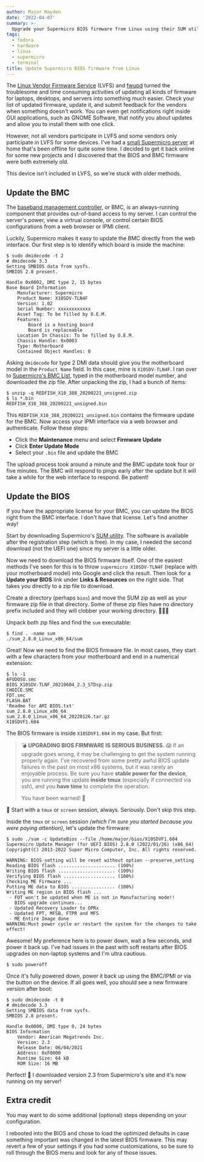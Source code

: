 ```yaml
---
author: Major Hayden
date: '2022-04-07'
summary: >-
  Upgrade your Supermicro BIOS firmware from Linux using their SUM utility. 🔧
tags:
  - fedora
  - hardware
  - linux
  - supermicro
  - terminal
title: Update Supermicro BIOS firmware from Linux
---
```


The [Linux Vendor Firmware Service] (LVFS) and [fwupd] turned the troublesome and time
consuming activities of updating all kinds of firmware for laptops, desktops, and
servers into something much easier. Check your list of updated firmware, update it, and
submit feedback for the vendors when something doesn't work. You can even get
notifications right inside GUI applications, such as GNOME Software, that notify you
about updates and allow you to install them with one click.

However, not all vendors participate in LVFS and some vendors only participate in LVFS
for some devices. I've had a [small Supermicro server] at home that's been offline for
quite some time. I decided to get it back online for some new projects and I discovered
that the BIOS and BMC firmware were both extremely old.

This device isn't included in LVFS, so we're stuck with older methods.

[Linux Vendor Firmware Service]: https://fwupd.org/
[fwupd]: https://github.com/fwupd/fwupd
[small Supermicro server]: /2015/09/28/first-thoughts-linux-on-the-supermicro-5028d-t4nt/

## Update the BMC

The [baseband management controller], or BMC, is an always-running component that
provides out-of-band access to my server. I can control the server's power, view a
virtrual console, or control certain BIOS configurations from a web browser or IPMI
client.

Luckily, Supermicro makes it easy to update the BMC directly from the web interface. Our
first step is to identify which board is inside the machine:

```console
$ sudo dmidecode -t 2
# dmidecode 3.3
Getting SMBIOS data from sysfs.
SMBIOS 2.8 present.

Handle 0x0002, DMI type 2, 15 bytes
Base Board Information
	Manufacturer: Supermicro
	Product Name: X10SDV-TLN4F
	Version: 1.02
	Serial Number: xxxxxxxxxxxx
	Asset Tag: To be filled by O.E.M.
	Features:
		Board is a hosting board
		Board is replaceable
	Location In Chassis: To be filled by O.E.M.
	Chassis Handle: 0x0003
	Type: Motherboard
	Contained Object Handles: 0
```

Asking `dmidecode` for type 2 DMI data should give you the motherboard model in the
`Product Name` field. In this case, mine is `X10SDV-TLN4F`. I ran over to [Supermicro's
BMC List], typed in the motherboard model number, and downloaded the zip file. After
unpacking the zip, I had a bunch of items:

```
$ unzip -q REDFISH_X10_388_20200221_unsigned.zip
$ ls *.bin
REDFISH_X10_388_20200221_unsigned.bin
```

This `REDFISH_X10_388_20200221_unsigned.bin` contains the firmware update for the BMC.
Now access your IPMI interface via a web browser and authenticate. Follow these steps:

* Click the **Maintenance** menu and select **Firmware Update**
* Click **Enter Update Mode**
* Select your `.bin` file and update the BMC

The upload process took around a minute and the BMC update took four or five minutes.
The BMC will respond to pings early after the update but it will take a while for the
web interface to respond. Be patient!

[baseband management controller]: https://en.wikipedia.org/wiki/Intelligent_Platform_Management_Interface#Baseboard_management_controller
[Supermicro's BMC List]: https://www.supermicro.com/support/resources/bios_ipmi.php?type=BMC

## Update the BIOS

If you have the appropriate license for your BMC, you can update the BIOS right from the
BMC interface. I don't have that license. Let's find another way!

Start by downloading Supermicro's [SUM utility]. The software is available after the
registration step (which is free). In my case, I needed the second download (not the
UEFI one) since my server is a little older.

Now we need to download the BIOS firmware itself. One of the easiest methods I've seen
for this is to throw `supermicro X10SDV-TLN4F` (replace with your motherboard model)
into Google and click the result. Then look for a **Update your BIOS** link under
**Links & Resources** on the right side. That takes you directly to a zip file to
download.

Create a directory (perhaps `bios`) and move the SUM zip as well as your firmware zip
file in that directory. Some of these zip files have no directory prefix included and
they will clobber your working directory. 🤦🏻‍♂️

Unpack both zip files and find the `sum` executable:

```console
$ find . -name sum
./sum_2.8.0_Linux_x86_64/sum
```

Great! Now we need to find the BIOS firmware file. In most cases, they start with a few
characters from your motherboard and end in a numerical extension:

```console
$ ls -1
AFUDOSU.smc
BIOS_X10SDV-TLNF_20210604_2.3_STDsp.zip
CHOICE.SMC
FDT.smc
FLASH.BAT
'Readme for AMI BIOS.txt'
sum_2.8.0_Linux_x86_64
sum_2.8.0_Linux_x86_64_20220126.tar.gz
X10SDVF1.604
```

The BIOS firmware is inside `X10SDVF1.604` in my case. But first:

> 💣 **UPGRADING BIOS FIRMWARE IS SERIOUS BUSINESS.** 😱 If an upgrade goes wrong, it
> may be challenging to get the system running properly again. I've recovered from some
> pretty awful BIOS update failures in the past on most x86 systems, but it was rarely
> an enjoyable process. Be sure you have **stable power for the device**, you are
> running the update **inside tmux** (especially if connected via ssh), and you **have
> time** to complete the operation.
>
> You have been warned! 👀

🚨 Start with a `tmux` or `screen` session, always. Seriously. Don't skip this step.

Inside the `tmux` or `screen` session _(which I'm sure you started because you were
paying attention)_, let's update the firmware:

```console
$ sudo ./sum -c UpdateBios --file /home/major/bios/X10SDVF1.604
Supermicro Update Manager (for UEFI BIOS) 2.8.0 (2022/01/26) (x86_64)
Copyright(C) 2013-2022 Super Micro Computer, Inc. All rights reserved.

WARNING: BIOS setting will be reset without option --preserve_setting
Reading BIOS flash ..................... (100%)
Writing BIOS flash ..................... (100%)
Verifying BIOS flash ................... (100%)
Checking ME Firmware ...
Putting ME data to BIOS ................ (100%)
Writing ME region in BIOS flash ...
 - FDT won't be updated when ME is not in Manufacturing mode!!
   BIOS upgrade continues...
 - Updated Recovery Loader to OPRx
 - Updated FPT, MFSB, FTPR and MFS
 - ME Entire Image done
WARNING:Must power cycle or restart the system for the changes to take effect!
```

Awesome! My preference here is to power down, wait a few seconds, and power it back up.
I've had issues in the past with soft restarts after BIOS upgrades on non-laptop systems
and I'm ultra cautious.

```console
$ sudo poweroff
```

Once it's fully powered down, power it back up using the BMC/IPMI or via the button on
the device. If all goes well, you should see a new firmware version after boot:

```console
$ sudo dmidecode -t 0
# dmidecode 3.3
Getting SMBIOS data from sysfs.
SMBIOS 2.8 present.

Handle 0x0000, DMI type 0, 24 bytes
BIOS Information
	Vendor: American Megatrends Inc.
	Version: 2.3
	Release Date: 06/04/2021
	Address: 0xF0000
	Runtime Size: 64 kB
	ROM Size: 16 MB
```

Perfect! 🎉 I downloaded version 2.3 from Supermicro's site and it's now running on my
server!

## Extra credit

You may want to do some additional (optional) steps depending on your configuration.

I rebooted into the BIOS and chose to load the optimized defaults in case something
important was changed in the latest BIOS firmware. This may revert a few of your
settings if you had some customizations, so be sure to roll through the BIOS menu and
look for any of those issues.

[SUM utility]: https://www.supermicro.com/SwDownload/UserInfo.aspx?sw=0&cat=SUM
